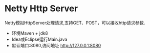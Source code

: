 Netty Http Server
=================
Netty模拟HttpServer处理请求,支持GET、POST，可以接收http请求参数.

- 环境Maven + jdk8
- Idea或Eclipse运行Main.java
- 默认端口:8080,访问地址 http://127.0.0.1:8080


